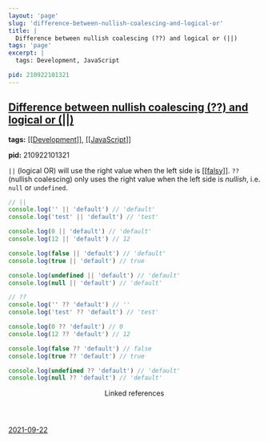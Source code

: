 ```yaml
---
layout: 'page'
slug: 'difference-between-nullish-coalescing-and-logical-or'
title: |
  Difference between nullish coalescing (??) and logical or (||)
tags: 'page'
excerpt: |
  tags: Development, JavaScript

pid: 210922101321
---
```


<h2 class="text-3xl font-semibold mb-4"><a class="rounded-sm focus:outline-none focus:ring-2 focus:ring-offset-2 dark:focus:ring-offset-gray-900 dark:focus:ring-pink-400 focus:ring-pink-700" href="/pages/difference-between-nullish-coalescing-and-logical-or">Difference between nullish coalescing (??) and logical or (||)</a></h2>

<div class="space-y-3">
<div class="element-block"><div class="bg-gray-800 py-2 px-4 flex-1 rounded-sm"><strong>tags:</strong> <a class="text-teal-700 dark:text-teal-400 rounded-sm group focus:outline-none focus:ring-2 focus:ring-offset-2 dark:focus:ring-offset-gray-900 dark:focus:ring-pink-400 focus:ring-pink-700" href="/pages/development"><span class="text-gray-300 dark:text-gray-500 group-hover:text-teal-900">[[</span>Development<span class="text-gray-300 dark:text-gray-500 group-hover:text-teal-900">]]</span></a>, <a class="text-teal-700 dark:text-teal-400 rounded-sm group focus:outline-none focus:ring-2 focus:ring-offset-2 dark:focus:ring-offset-gray-900 dark:focus:ring-pink-400 focus:ring-pink-700" href="/pages/javascript"><span class="text-gray-300 dark:text-gray-500 group-hover:text-teal-900">[[</span>JavaScript<span class="text-gray-300 dark:text-gray-500 group-hover:text-teal-900">]]</span></a>

<strong>pid:</strong> 210922101321</div></div>

<div class="element-block ml-0"><div class="flex-1"><code>||</code> (logical OR) will use the right value when the left side is <a class="text-teal-700 dark:text-teal-400 rounded-sm group focus:outline-none focus:ring-2 focus:ring-offset-2 dark:focus:ring-offset-gray-900 dark:focus:ring-pink-400 focus:ring-pink-700" href="/pages/falsy"><span class="text-gray-300 dark:text-gray-500 group-hover:text-teal-900">[[</span>falsy<span class="text-gray-300 dark:text-gray-500 group-hover:text-teal-900">]]</span></a>. <code>??</code> (nullish coalescing) only uses the right value when the left side is <em>nullish</em>, i.e. <code>null</code> or <code>undefined</code>.</div></div>

<div class="element-block ml-0"><div class="flex-1">

```js
// ||
console.log('' || 'default') // 'default'
console.log('test' || 'default') // 'test'

console.log(0 || 'default') // 'default'
console.log(12 || 'default') // 12

console.log(false || 'default') // 'default'
console.log(true || 'default') // true

console.log(undefined || 'default') // 'default'
console.log(null || 'default') // 'default'

// ??
console.log('' ?? 'default') // ''
console.log('test' ?? 'default') // 'test'

console.log(0 ?? 'default') // 0
console.log(12 ?? 'default') // 12

console.log(false ?? 'default') // false
console.log(true ?? 'default') // true

console.log(undefined ?? 'default') // 'default'
console.log(null ?? 'default') // 'default'
```

</div></div>
</div>


<section class="mt-8 space-y-2">
<header class="text-gray-500 dark:text-gray-400">Linked references</header>
<a class="block bg-gray-100 dark:bg-gray-700 p-4 rounded text-teal-700 dark:text-teal-400 focus:outline-none focus:ring-2 focus:ring-offset-2 dark:focus:ring-offset-gray-900 focus:ring-teal-700 dark:focus:ring-teal-400 hover:ring-2 hover:ring-offset-2 dark:hover:ring-offset-gray-900 dark:hover:ring-teal-400 hover:ring-teal-700" href="/journals/2021-09-22">2021-09-22</a>
  </section>
